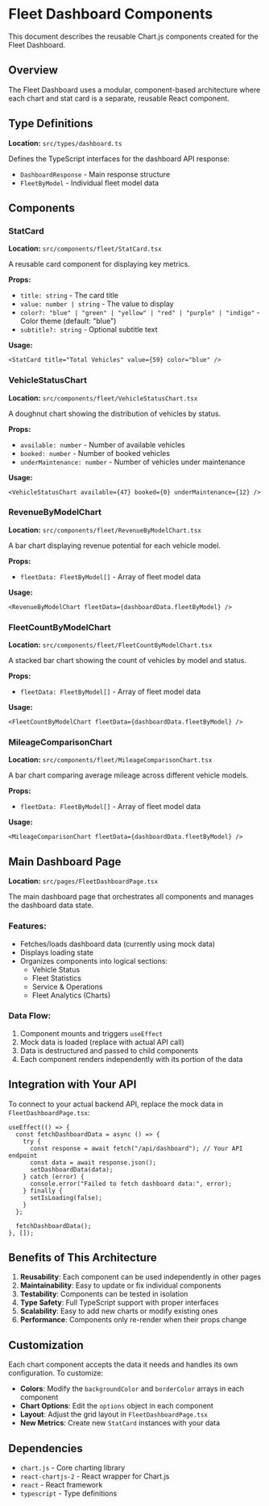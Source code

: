 # Fleet Dashboard Components

This document describes the reusable Chart.js components created for the Fleet Dashboard.

## Overview

The Fleet Dashboard uses a modular, component-based architecture where each chart and stat card is a separate, reusable React component.

## Type Definitions

**Location:** `src/types/dashboard.ts`

Defines the TypeScript interfaces for the dashboard API response:

- `DashboardResponse` - Main response structure
- `FleetByModel` - Individual fleet model data

## Components

### StatCard

**Location:** `src/components/fleet/StatCard.tsx`

A reusable card component for displaying key metrics.

**Props:**

- `title: string` - The card title
- `value: number | string` - The value to display
- `color?: "blue" | "green" | "yellow" | "red" | "purple" | "indigo"` - Color theme (default: "blue")
- `subtitle?: string` - Optional subtitle text

**Usage:**

```tsx
<StatCard title="Total Vehicles" value={59} color="blue" />
```

### VehicleStatusChart

**Location:** `src/components/fleet/VehicleStatusChart.tsx`

A doughnut chart showing the distribution of vehicles by status.

**Props:**

- `available: number` - Number of available vehicles
- `booked: number` - Number of booked vehicles
- `underMaintenance: number` - Number of vehicles under maintenance

**Usage:**

```tsx
<VehicleStatusChart available={47} booked={0} underMaintenance={12} />
```

### RevenueByModelChart

**Location:** `src/components/fleet/RevenueByModelChart.tsx`

A bar chart displaying revenue potential for each vehicle model.

**Props:**

- `fleetData: FleetByModel[]` - Array of fleet model data

**Usage:**

```tsx
<RevenueByModelChart fleetData={dashboardData.fleetByModel} />
```

### FleetCountByModelChart

**Location:** `src/components/fleet/FleetCountByModelChart.tsx`

A stacked bar chart showing the count of vehicles by model and status.

**Props:**

- `fleetData: FleetByModel[]` - Array of fleet model data

**Usage:**

```tsx
<FleetCountByModelChart fleetData={dashboardData.fleetByModel} />
```

### MileageComparisonChart

**Location:** `src/components/fleet/MileageComparisonChart.tsx`

A bar chart comparing average mileage across different vehicle models.

**Props:**

- `fleetData: FleetByModel[]` - Array of fleet model data

**Usage:**

```tsx
<MileageComparisonChart fleetData={dashboardData.fleetByModel} />
```

## Main Dashboard Page

**Location:** `src/pages/FleetDashboardPage.tsx`

The main dashboard page that orchestrates all components and manages the dashboard data state.

### Features:

- Fetches/loads dashboard data (currently using mock data)
- Displays loading state
- Organizes components into logical sections:
  - Vehicle Status
  - Fleet Statistics
  - Service & Operations
  - Fleet Analytics (Charts)

### Data Flow:

1. Component mounts and triggers `useEffect`
2. Mock data is loaded (replace with actual API call)
3. Data is destructured and passed to child components
4. Each component renders independently with its portion of the data

## Integration with Your API

To connect to your actual backend API, replace the mock data in `FleetDashboardPage.tsx`:

```tsx
useEffect(() => {
  const fetchDashboardData = async () => {
    try {
      const response = await fetch("/api/dashboard"); // Your API endpoint
      const data = await response.json();
      setDashboardData(data);
    } catch (error) {
      console.error("Failed to fetch dashboard data:", error);
    } finally {
      setIsLoading(false);
    }
  };

  fetchDashboardData();
}, []);
```

## Benefits of This Architecture

1. **Reusability**: Each component can be used independently in other pages
2. **Maintainability**: Easy to update or fix individual components
3. **Testability**: Components can be tested in isolation
4. **Type Safety**: Full TypeScript support with proper interfaces
5. **Scalability**: Easy to add new charts or modify existing ones
6. **Performance**: Components only re-render when their props change

## Customization

Each chart component accepts the data it needs and handles its own configuration. To customize:

- **Colors**: Modify the `backgroundColor` and `borderColor` arrays in each component
- **Chart Options**: Edit the `options` object in each component
- **Layout**: Adjust the grid layout in `FleetDashboardPage.tsx`
- **New Metrics**: Create new `StatCard` instances with your data

## Dependencies

- `chart.js` - Core charting library
- `react-chartjs-2` - React wrapper for Chart.js
- `react` - React framework
- `typescript` - Type definitions
